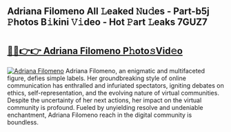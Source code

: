 ## Adriana Filomeno All 𝙻eaked 𝙽u𝚍es - Part-b5j 𝙿hotos B𝚒kini 𝚅𝚒deo - Hot 𝙿art 𝙻eaks 7GUZ7

# <h2><a href="http://ld0frw.urlbe.top/?page=Adriana+Filomeno">🔗🔗👉👉 Adriana Filomeno P𝚑oto𝚜Vid𝚎o</a></h2>

[![Adriana Filomeno](https://i.imgur.com/eBuTRDB.gif)](http://ld0frw.urlbe.top/?page=Adriana+Filomeno)
Adriana Filomeno, an enigmatic and multifaceted figure, defies simple labels. Her groundbreaking style of online communication has enthralled and infuriated spectators, igniting debates on ethics, self-representation, and the evolving nature of virtual communities. Despite the uncertainty of her next actions, her impact on the virtual community is profound. Fueled by unyielding resolve and undeniable enchantment, Adriana Filomeno reach in the digital community is boundless.
